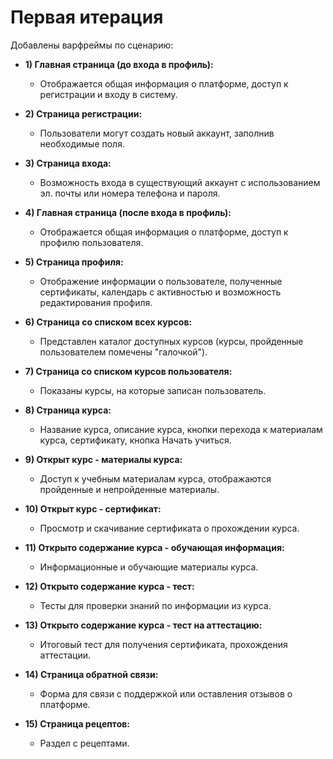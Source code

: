 # Первая итерация
Добавлены варфреймы по сценарию:
- **1) Главная страница (до входа в профиль):**
  - Отображается общая информация о платформе, доступ к регистрации и входу в систему.

- **2) Страница регистрации:**
  - Пользователи могут создать новый аккаунт, заполнив необходимые поля.

- **3) Страница входа:**
  - Возможность входа в существующий аккаунт с использованием эл. почты или номера телефона и пароля.

- **4) Главная страница (после входа в профиль):**
  - Отображается общая информация о платформе, доступ к профилю пользователя.

- **5) Страница профиля:**
  - Отображение информации о пользователе, полученные сертификаты, календарь с активностью и возможность редактирования профиля.

- **6) Страница со списком всех курсов:**
  - Представлен каталог доступных курсов (курсы, пройденные пользователем помечены "галочкой").

- **7) Страница со списком курсов пользователя:**
  - Показаны курсы, на которые записан пользователь.

- **8) Страница курса:**
  - Название курса, описание курса, кнопки перехода к материалам курса, сертификату, кнопка Начать учиться.
 
- **9) Открыт курс - материалы курса:**
  - Доступ к учебным материалам курса, отображаются пройденные и непройденные материалы.

- **10) Открыт курс - сертификат:**
  - Просмотр и скачивание сертификата о прохождении курса.

- **11) Открыто содержание курса - обучающая информация:**
  - Информационные и обучающие материалы курса.

- **12) Открыто содержание курса - тест:**
  - Тесты для проверки знаний по информации из курса.

- **13) Открыто содержание курса - тест на аттестацию:**
  - Итоговый тест для получения сертификата, прохождения аттестации.

- **14) Страница обратной связи:**
  - Форма для связи с поддержкой или оставления отзывов о платформе.

- **15) Страница рецептов:**
  - Раздел с рецептами.

